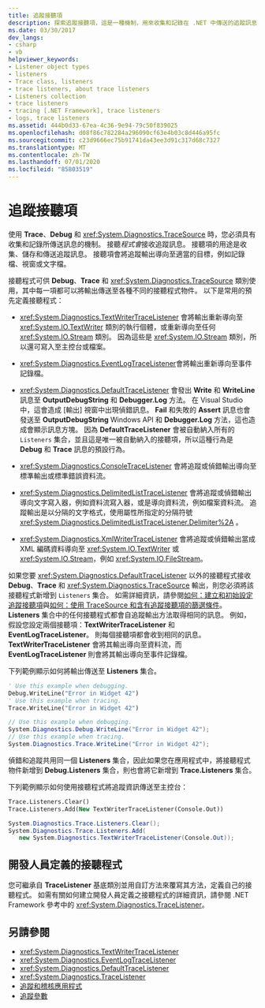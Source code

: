 ```yaml
---
title: 追蹤接聽項
description: 探索追蹤接聽項，這是一種機制，用來收集和記錄在 .NET 中傳送的追蹤訊息。 接聽程式會收集、儲存及路由傳送訊息。
ms.date: 03/30/2017
dev_langs:
- csharp
- vb
helpviewer_keywords:
- Listener object types
- listeners
- Trace class, listeners
- trace listeners, about trace listeners
- Listeners collection
- trace listeners
- tracing [.NET Framework], trace listeners
- logs, trace listeners
ms.assetid: 444b0d33-67ea-4c36-9e94-79c50f839025
ms.openlocfilehash: d08f86c782284a296090cf63e4b03c8d446a95fc
ms.sourcegitcommit: c23d9666ec75b91741da43ee3d91c317d68c7327
ms.translationtype: MT
ms.contentlocale: zh-TW
ms.lasthandoff: 07/01/2020
ms.locfileid: "85803519"
---
```

# <a name="trace-listeners"></a>追蹤接聽項
使用 **Trace**、**Debug** 和 <xref:System.Diagnostics.TraceSource> 時，您必須具有收集和記錄所傳送訊息的機制。 接聽*程式會*接收追蹤訊息。 接聽項的用途是收集、儲存和傳送追蹤訊息。 接聽項會將追蹤輸出導向至適當的目標，例如記錄檔、視窗或文字檔。  
  
 接聽程式可供 **Debug**、**Trace** 和 <xref:System.Diagnostics.TraceSource> 類別使用，其中每一項都可以將輸出傳送至各種不同的接聽程式物件。 以下是常用的預先定義接聽程式：  
  
- <xref:System.Diagnostics.TextWriterTraceListener> 會將輸出重新導向至 <xref:System.IO.TextWriter> 類別的執行個體，或重新導向至任何 <xref:System.IO.Stream> 類別。 因為這些是 <xref:System.IO.Stream> 類別，所以還可寫入至主控台或檔案。  
  
- <xref:System.Diagnostics.EventLogTraceListener>會將輸出重新導向至事件記錄檔。  
  
- <xref:System.Diagnostics.DefaultTraceListener> 會發出 **Write** 和 **WriteLine** 訊息至 **OutputDebugString** 和 **Debugger.Log** 方法。 在 Visual Studio 中，這會造成 [輸出] 視窗中出現偵錯訊息。 **Fail** 和失敗的 **Assert** 訊息也會發送至 **OutputDebugString** Windows API 和 **Debugger.Log** 方法，這也造成會顯示訊息方塊。 因為 **DefaultTraceListener** 會被自動納入所有的 `Listeners` 集合，並且這是唯一被自動納入的接聽項，所以這種行為是 **Debug** 和 **Trace** 訊息的預設行為。  
  
- <xref:System.Diagnostics.ConsoleTraceListener> 會將追蹤或偵錯輸出導向至標準輸出或標準錯誤資料流。  
  
- <xref:System.Diagnostics.DelimitedListTraceListener> 會將追蹤或偵錯輸出導向文字寫入器，例如資料流寫入器，或是導向資料流，例如檔案資料流。 追蹤輸出是以分隔的文字格式，使用屬性所指定的分隔符號 <xref:System.Diagnostics.DelimitedListTraceListener.Delimiter%2A> 。  
  
- <xref:System.Diagnostics.XmlWriterTraceListener> 會將追蹤或偵錯輸出當成 XML 編碼資料導向至 <xref:System.IO.TextWriter> 或 <xref:System.IO.Stream>，例如 <xref:System.IO.FileStream>。  
  
 如果您要 <xref:System.Diagnostics.DefaultTraceListener> 以外的接聽程式接收 **Debug**、**Trace** 和 <xref:System.Diagnostics.TraceSource> 輸出，則您必須將該接聽程式新增到 `Listeners` 集合。 如需詳細資訊，請參閱[如何：建立和初始設定追蹤接聽項](how-to-create-and-initialize-trace-listeners.md)與[如何：使用 TraceSource 和含有追蹤接聽項的篩選條件](how-to-use-tracesource-and-filters-with-trace-listeners.md)。 **Listeners** 集合中的任何接聽程式都會自追蹤輸出方法取得相同的訊息。 例如，假設您設定兩個接聽項：**TextWriterTraceListener** 和 **EventLogTraceListener**。 則每個接聽項都會收到相同的訊息。 **TextWriterTraceListener** 會將其輸出導向至資料流，而 **EventLogTraceListener** 則會將其輸出導向至事件記錄檔。  
  
 下列範例顯示如何將輸出傳送至 **Listeners** 集合。  
  
```vb  
' Use this example when debugging.  
Debug.WriteLine("Error in Widget 42")  
' Use this example when tracing.  
Trace.WriteLine("Error in Widget 42")  
```  
  
```csharp  
// Use this example when debugging.  
System.Diagnostics.Debug.WriteLine("Error in Widget 42");  
// Use this example when tracing.  
System.Diagnostics.Trace.WriteLine("Error in Widget 42");  
```  
  
 偵錯和追蹤共用同一個 **Listeners** 集合，因此如果您在應用程式中，將接聽程式物件新增到 **Debug.Listeners** 集合，則也會將它新增到 **Trace.Listeners** 集合。  
  
 下列範例顯示如何使用接聽程式將追蹤資訊傳送至主控台：  
  
```vb  
Trace.Listeners.Clear()  
Trace.Listeners.Add(New TextWriterTraceListener(Console.Out))  
```  
  
```csharp  
System.Diagnostics.Trace.Listeners.Clear();  
System.Diagnostics.Trace.Listeners.Add(  
   new System.Diagnostics.TextWriterTraceListener(Console.Out));  
```  
  
## <a name="developer-defined-listeners"></a>開發人員定義的接聽程式  
 您可繼承自 **TraceListener** 基底類別並用自訂方法來覆寫其方法，定義自己的接聽程式。 如需有關如何建立開發人員定義之接聽程式的詳細資訊，請參閱 .NET Framework 參考中的 <xref:System.Diagnostics.TraceListener>。  
  
## <a name="see-also"></a>另請參閱

- <xref:System.Diagnostics.TextWriterTraceListener>
- <xref:System.Diagnostics.EventLogTraceListener>
- <xref:System.Diagnostics.DefaultTraceListener>
- <xref:System.Diagnostics.TraceListener>
- [追蹤和稽核應用程式](tracing-and-instrumenting-applications.md)
- [追蹤參數](trace-switches.md)
